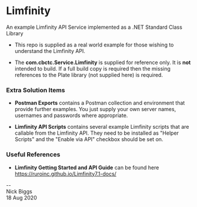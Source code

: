 # Limfinity
An example Limfinity API Service implemented as a .NET Standard Class Library

* This repo is supplied as a real world example for those wishing to understand the Limfinity API.

* The **com.cbctc.Service.Limfinity** is supplied for reference only. It is **not** intended to build. If a full build copy is required then the missing references to the Plate library (not supplied here) is required.

### Extra Solution Items

* **Postman Exports** contains a Postman collection and environment that provide further examples. You just supply your own server names, usernames and passwords where appropriate.

* **Limfinity API Scripts** contains several example Limfinity scripts that are callable from the Limfinity API. They need to be installed as "Helper Scripts" and the "Enable via API" checkbox should be set on.

### Useful References

* **Limfinity Getting Started and API Guide** can be found here https://ruroinc.github.io/Limfinity7.1-docs/

--  
Nick Biggs  
18 Aug 2020
